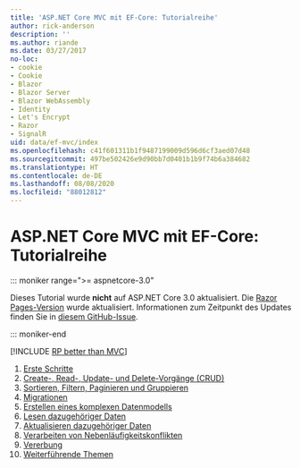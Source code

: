 ```yaml
---
title: 'ASP.NET Core MVC mit EF-Core: Tutorialreihe'
author: rick-anderson
description: ''
ms.author: riande
ms.date: 03/27/2017
no-loc:
- cookie
- Cookie
- Blazor
- Blazor Server
- Blazor WebAssembly
- Identity
- Let's Encrypt
- Razor
- SignalR
uid: data/ef-mvc/index
ms.openlocfilehash: c41f601311b1f9487199009d596d6cf3aed07d48
ms.sourcegitcommit: 497be502426e9d90bb7d0401b1b9f74b6a384682
ms.translationtype: HT
ms.contentlocale: de-DE
ms.lasthandoff: 08/08/2020
ms.locfileid: "88012812"
---
```

# <a name="aspnet-core-mvc-with-ef-core---tutorial-series"></a>ASP.NET Core MVC mit EF-Core: Tutorialreihe

::: moniker range=">= aspnetcore-3.0"

Dieses Tutorial wurde **nicht** auf ASP.NET Core 3.0 aktualisiert. Die [Razor Pages-Version](xref:data/ef-rp/intro) wurde aktualisiert. Informationen zum Zeitpunkt des Updates finden Sie in [diesem GitHub-Issue](https://github.com/dotnet/AspNetCore.Docs/issues/13920).

::: moniker-end

[!INCLUDE [RP better than MVC](../../includes/RP-EF/rp-over-mvc.md)]

1. [Erste Schritte](xref:data/ef-mvc/intro)
1. [Create-, Read-, Update- und Delete-Vorgänge (CRUD)](xref:data/ef-mvc/crud)
1. [Sortieren, Filtern, Paginieren und Gruppieren](xref:data/ef-mvc/sort-filter-page)
1. [Migrationen](xref:data/ef-mvc/migrations)
1. [Erstellen eines komplexen Datenmodells](xref:data/ef-mvc/complex-data-model)
1. [Lesen dazugehöriger Daten](xref:data/ef-mvc/read-related-data)
1. [Aktualisieren dazugehöriger Daten](xref:data/ef-mvc/update-related-data)
1. [Verarbeiten von Nebenläufigkeitskonflikten](xref:data/ef-mvc/concurrency)
1. [Vererbung](xref:data/ef-mvc/inheritance)
1. [Weiterführende Themen](xref:data/ef-mvc/advanced)
